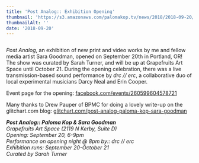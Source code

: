 ```yaml
---
title: 'Post Analog:: Exhibition Opening'
thumbnail: 'https://s3.amazonaws.com/palomakop.tv/news/2018/2018-09-20/post_analog_still.jpg'
thumbnailAlt: ''
date: '2018-09-20'
---
```


<img alt="" loading="lazy" src="https://s3.amazonaws.com/palomakop.tv/news/2018/2018-09-20/post_analog_still.jpg"/>
<p>
<i>Post Analog</i>, an exhibition of new print and video works by me and fellow media artist Sara Goodman, opened on September 20th in Portland, OR! The show was curated by Sarah Turner, and will be up at Grapefruits Art Space until October 21. During the opening celebration, there was a live transmission-based sound performance by <i>drc // erc</i>, a collaborative duo of local experimental musicians Darcy Neal and Erin Cooper.
  </p>
<p>
  Event page for the opening: <a href="http://www.facebook.com/events/260599604578721" rel="noopener" target="_blank">facebook.com/events/260599604578721</a>
</p>
<p>
  Many thanks to Drew Pauper of BPMC for doing a lovely write-up on the glitchart.com blog: <a href="https://glitchart.com/post-analog-paloma-kop-sara-goodman/" rel="noopener" target="_blank">glitchart.com/post-analog-paloma-kop-sara-goodman</a>
</p>
<p>
<i><b>Post Analog:: Paloma Kop &amp; Sara Goodman</b><br/>
  Grapefruits Art Space (2119 N Kerby, Suite D)<br/>
  Opening: September 20, 6-9pm<br/>
  Performance on opening night @ 8pm by:: drc // erc<br/>
  Exhibition runs: September 20-October 21<br/>
  Curated by Sarah Turner</i>
</p>
